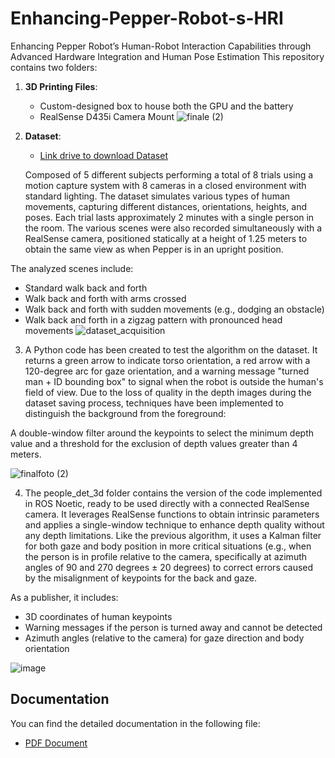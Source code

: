 # Enhancing-Pepper-Robot-s-HRI
Enhancing Pepper Robot’s Human-Robot Interaction Capabilities through Advanced Hardware Integration and Human Pose Estimation
This repository contains two folders:

1. **3D Printing Files**:

    - Custom-designed box to house both the GPU and the battery
    - RealSense D435i Camera Mount
![finale (2)](https://github.com/user-attachments/assets/30f2dce7-f90b-40ff-9658-3d65164607c4)



2. **Dataset**:
   
   - [Link drive to download Dataset](https://drive.google.com/drive/folders/1_3JckYWL6bLGh8cu_JtG2LzMEAdoCGat?usp=sharing)
   
    Composed of 5 different subjects performing a total of 8 trials using a motion capture system with 8 cameras in a closed environment with standard lighting. The dataset simulates various types of human movements, capturing different distances, orientations, heights, and poses. Each trial lasts approximately 2 minutes with a single person in the room.
    The various scenes were also recorded simultaneously with a RealSense camera, positioned statically at a height of 1.25 meters to obtain the same view as when Pepper is in an upright position.

The analyzed scenes include:
- Standard walk back and forth
- Walk back and forth with arms crossed
- Walk back and forth with sudden movements (e.g., dodging an obstacle)
- Walk back and forth in a zigzag pattern with pronounced head movements
![dataset_acquisition](https://github.com/user-attachments/assets/106634d9-c82e-41ef-9fc3-b98bea2aab3f)


3. A Python code has been created to test the algorithm on the dataset. It returns a green arrow to indicate torso orientation, a red arrow with a 120-degree arc for gaze orientation, and a warning message "turned man + ID bounding box" to signal when the robot is outside the human's field of view.
Due to the loss of quality in the depth images during the dataset saving process, techniques have been implemented to distinguish the background from the foreground:

A double-window filter around the keypoints to select the minimum depth value and a threshold for the exclusion of depth values greater than 4 meters.

![finalfoto (2)](https://github.com/user-attachments/assets/91cc006b-13fa-4115-97f5-8ecf9da270c0)



4. The people_det_3d folder contains the version of the code implemented in ROS Noetic, ready to be used directly with a connected RealSense camera. It leverages RealSense functions to obtain intrinsic parameters and applies a single-window technique to enhance depth quality without any depth limitations. Like the previous algorithm, it uses a Kalman filter for both gaze and body position in more critical situations (e.g., when the person is in profile relative to the camera, specifically at azimuth angles of 90 and 270 degrees ± 20 degrees) to correct errors caused by the misalignment of keypoints for the back and gaze.
   
As a publisher, it includes:

- 3D coordinates of human keypoints
- Warning messages if the person is turned away and cannot be detected
- Azimuth angles (relative to the camera) for gaze direction and body orientation

![image](https://github.com/user-attachments/assets/ca71a4b0-4b1e-4b79-b0f8-a900810652a5)

## Documentation 

You can find the detailed documentation in the following file:

- [PDF Document](https://arxiv.org/pdf/2409.01036)
